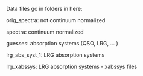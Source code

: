 Data files go in folders in here:

orig_spectra: not continuum normalized

spectra: continuum normalized

guesses: absorption systems (QSO, LRG, ... )

lrg_abs_syst_1: LRG absorption systems

lrg_xabssys: LRG absorption systems - xabssys files